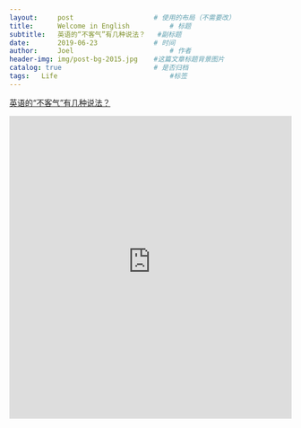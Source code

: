 ```yaml
---
layout:     post   				    # 使用的布局（不需要改）
title:      Welcome in English			# 标题
subtitle:   英语的“不客气”有几种说法？   #副标题
date:       2019-06-23 				# 时间
author:     Joel 						# 作者
header-img: img/post-bg-2015.jpg 	#这篇文章标题背景图片
catalog: true 						# 是否归档
tags:	Life							#标签
---
```

<a href="http://news.iciba.com/study/oral/1564708.shtml">英语的“不客气”有几种说法？ </a>

<embed width="100%" height="540px" name="plugin" id="plugin" src="https://raw.githubusercontent.com/JoelPub/joelpub.github.io/master/img/blog/R.pdf" type="application/pdf" internalinstanceid="9">
